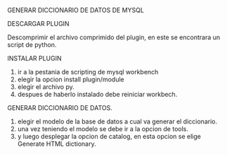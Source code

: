 GENERAR DICCIONARIO DE DATOS DE MYSQL

DESCARGAR PLUGIN

Descomprimir el archivo comprimido del plugin, en este se encontrara un script de python.

INSTALAR PLUGIN 
1. ir  a la pestania de scripting de mysql workbench
2. elegir la opcion install plugin/module
3. elegir el archivo py.
4. despues de haberlo instalado debe reiniciar workbech.


GENERAR DICCIONARIO DE DATOS.
1. elegir el modelo de la base de datos a cual va generar el diccionario.
2. una vez teniendo el modelo se debe ir a la opcion de tools.
3. y luego desplegar la opcion de catalog, en esta opcion se elige Generate HTML dictionary.
